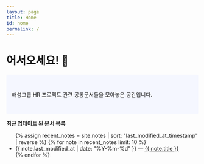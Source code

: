 ```yaml
---
layout: page
title: Home
id: home
permalink: /
---
```


# 어서오세요! 🌱

<p style="padding: 3em 1em; background: #f5f7ff; border-radius: 4px;">
  해성그룹 HR 프로젝트 관련 공통문서들을 모아놓은 공간입니다.
</p>

<strong>최근 업데이트 된 문서 목록</strong>

<ul>
  {% assign recent_notes = site.notes | sort: "last_modified_at_timestamp" | reverse %}
  {% for note in recent_notes limit: 10 %}
    <li>
      {{ note.last_modified_at | date: "%Y-%m-%d" }} — <a class="internal-link" href="{{ site.baseurl }}{{ note.url }}">{{ note.title }}</a>
    </li>
  {% endfor %}
</ul>

<style>
  .wrapper {
    max-width: 46em;
  }
</style>
